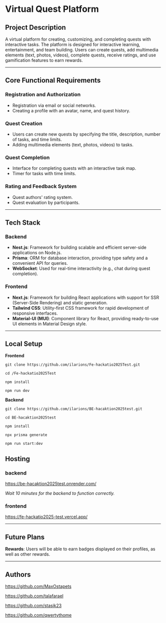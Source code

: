 # Virtual Quest Platform

## Project Description

A virtual platform for creating, customizing, and completing quests with interactive tasks. The platform is designed for interactive learning, entertainment, and team building. Users can create quests, add multimedia elements (text, photos, videos), complete quests, receive ratings, and use gamification features to earn rewards.

---

## Core Functional Requirements

### Registration and Authorization
- Registration via email or social networks.
- Creating a profile with an avatar, name, and quest history.

### Quest Creation
- Users can create new quests by specifying the title, description, number of tasks, and time limits.
- Adding multimedia elements (text, photos, videos) to tasks.

### Quest Completion
- Interface for completing quests with an interactive task map.
- Timer for tasks with time limits.

### Rating and Feedback System
- Quest authors' rating system.
- Quest evaluation by participants.

---

## Tech Stack

### Backend
- **Nest.js**: Framework for building scalable and efficient server-side applications on Node.js.
- **Prisma**: ORM for database interaction, providing type safety and a convenient API for queries.
- **WebSocket**: Used for real-time interactivity (e.g., chat during quest completion).

### Frontend
- **Next.js**: Framework for building React applications with support for SSR (Server-Side Rendering) and static generation.
- **Tailwind CSS**: Utility-first CSS framework for rapid development of responsive interfaces.
- **Material-UI (MUI)**: Component library for React, providing ready-to-use UI elements in Material Design style.

---

## Local Setup

**Frontend**
```
git clone https://github.com/ilarions/Fe-hackatio2025Test.git
```
```
cd /Fe-hackatio2025Test
```
```
npm install
```
```
npm run dev
```
**Backend**
```
git clone https://github.com/ilarions/BE-hacaktion2025test.git
```
```
cd BE-hacaktion2025test
```
```
npm install
```
```
npx prisma generate
```
```
npm run start:dev
```

## Hosting

### backend
https://be-hacaktion2025test.onrender.com/

*Wait 10 minutes for the backend to function correctly.*

### frontend

https://fe-hackatio2025-test.vercel.app/

---

## Future Plans
**Rewards**:  Users will be able to earn badges displayed on their profiles, as well as other rewards.

---

## Authors

https://github.com/MaxOstapets

https://github.com/talafarael

https://github.com/stasik23

https://github.com/qwertythome